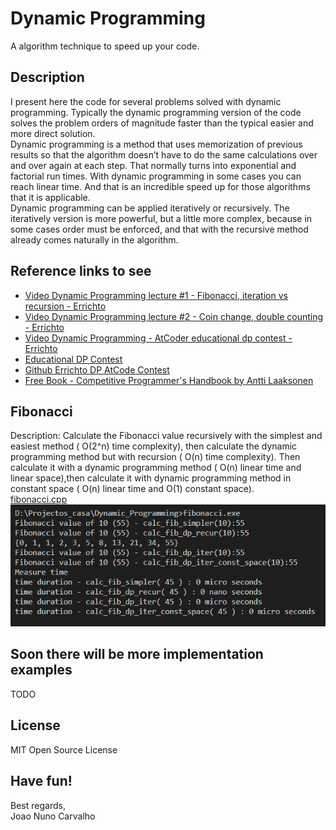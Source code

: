 # Dynamic Programming
A algorithm technique to speed up your code.

## Description
I present here the code for several problems solved with dynamic programming. Typically the dynamic programming version of the code solves the problem orders of magnitude faster than the typical easier and more direct solution.<br> 
Dynamic programming is a method that uses memorization of previous results so that the algorithm doesn’t have to do the same calculations over and over again at each step. That normally turns into exponential and factorial run times. With dynamic programming in some cases you can reach linear time. And that is an incredible speed up for those algorithms that it is applicable.<br> 
Dynamic programming can be applied iteratively or recursively. The iteratively version is more powerful, but a little more complex, because in some cases order must be enforced, and that with the recursive method already comes naturally in the algorithm.<br>

## Reference links to see
* [Video Dynamic Programming lecture #1 - Fibonacci, iteration vs recursion - Errichto](https://www.youtube.com/watch?v=YBSt1jYwVfU)
* [Video Dynamic Programming lecture #2 - Coin change, double counting - Errichto](https://www.youtube.com/watch?v=1mtvm2ubHCY)
* [Video Dynamic Programming - AtCoder educational dp contest - Errichto](https://www.youtube.com/watch?v=FAQxdm0bTaw)
* [Educational DP Contest](https://atcoder.jp/contests/dp)
* [Github Errichto DP AtCode Contest](https://github.com/Errichto/youtube/tree/master/atcoder-dp)
* [Free Book - Competitive Programmer's Handbook by Antti Laaksonen](https://github.com/pllk/cphb/)

## Fibonacci
Description: Calculate the Fibonacci value recursively with the simplest and easiest method ( O(2^n) time complexity), then calculate the dynamic programming method but with recursion ( O(n) time complexity). Then calculate it with a dynamic programming method ( O(n) linear time and linear space),then calculate it with dynamic programming method in constant space ( O(n) linear time and O(1) constant space). <br> 
 [fibonacci.cpp](./fibonacci.cpp) <br>
![Fibonacci output](./fibonacci_output.png?raw=true "Fibonacci output") <br>

## Soon there will be more implementation examples
TODO

## License
MIT Open Source License

## Have fun!
Best regards, <br>
Joao Nuno Carvalho